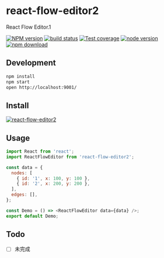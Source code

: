 # react-flow-editor2

React Flow Editor.1

[![NPM version][npm-image]][npm-url] [![build status][circleci-image]][circleci-url] [![Test coverage][coveralls-image]][coveralls-url] [![node version][node-image]][node-url] [![npm download][download-image]][download-url]

[npm-image]: http://img.shields.io/npm/v/react-flow-editor2.svg?style=flat-square
[npm-url]: http://npmjs.org/package/react-flow-editor2
[circleci-image]: https://img.shields.io/circleci/build/github/hengkx/react-flow-editor2/master.svg?style=flat-square
[circleci-url]: https://circleci.com/gh/hengkx/react-flow-editor2/tree/master
[coveralls-image]: https://img.shields.io/codecov/c/github/hengkx/react-flow-editor2/master.svg?style=flat-square
[coveralls-url]: https://codecov.io/gh/hengkx/react-flow-editor2
[node-image]: https://img.shields.io/badge/node.js-%3E=_6.0-green.svg?style=flat-square
[node-url]: http://nodejs.org/download/
[download-image]: https://img.shields.io/npm/dm/react-flow-editor2.svg?style=flat-square
[download-url]: https://npmjs.org/package/react-flow-editor2

## Development

```bash
npm install
npm start
open http://localhost:9001/
```

## Install

[![react-flow-editor2](https://nodei.co/npm/react-flow-editor2.png)](https://npmjs.org/package/react-flow-editor2)

## Usage

```js
import React from 'react';
import ReactFlowEditor from 'react-flow-editor2';

const data = {
  nodes: [
    { id: '1', x: 100, y: 100 },
    { id: '2', x: 200, y: 200 },
  ],
  edges: [],
};

const Demo = () => <ReactFlowEditor data={data} />;
export default Demo;
```

## Todo

- [ ] 未完成
